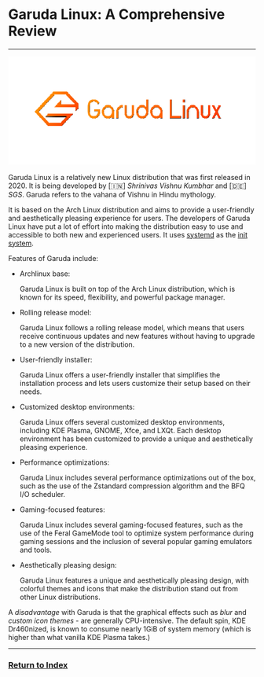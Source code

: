 # Garuda Linux: A Comprehensive Review
---

![Garuda Logo](./garuda-logo.png)

Garuda Linux is a relatively new Linux distribution that was first released in 2020. It is being developed by [🇮🇳] *Shrinivas Vishnu Kumbhar* and [🇩🇪] *SGS*. Garuda refers to the vahana of Vishnu in Hindu mythology.

It is based on the Arch Linux distribution and aims to provide a user-friendly and aesthetically pleasing experience for users. The developers of Garuda Linux have put a lot of effort into making the distribution easy to use and accessible to both new and experienced users. It uses [systemd](https://en.wikipedia.org/wiki/Systemd) as the [init system](https://en.wikipedia.org/wiki/Init).

Features of Garuda include:
- Archlinux base: 

    Garuda Linux is built on top of the Arch Linux distribution, which is known for its speed, flexibility, and powerful package manager.

- Rolling release model:

    Garuda Linux follows a rolling release model, which means that users receive continuous updates and new features without having to upgrade to a new version of the distribution.

- User-friendly installer:

    Garuda Linux offers a user-friendly installer that simplifies the installation process and lets users customize their setup based on their needs.

- Customized desktop environments: 

    Garuda Linux offers several customized desktop environments, including KDE Plasma, GNOME, Xfce, and LXQt. Each desktop environment has been customized to provide a unique and aesthetically pleasing experience.

- Performance optimizations: 

    Garuda Linux includes several performance optimizations out of the box, such as the use of the Zstandard compression algorithm and the BFQ I/O scheduler.

- Gaming-focused features: 

    Garuda Linux includes several gaming-focused features, such as the use of the Feral GameMode tool to optimize system performance during gaming sessions and the inclusion of several popular gaming emulators and tools.

- Aesthetically pleasing design: 

    Garuda Linux features a unique and aesthetically pleasing design, with colorful themes and icons that make the distribution stand out from other Linux distributions.

A *disadvantage* with Garuda is that the graphical effects such as *blur* and *custom icon themes* - are generally CPU-intensive. The default spin, KDE Dr460nized, is known to consume nearly 1GiB of system memory (which is higher than what vanilla KDE Plasma takes.)

---
### [Return to Index](../)